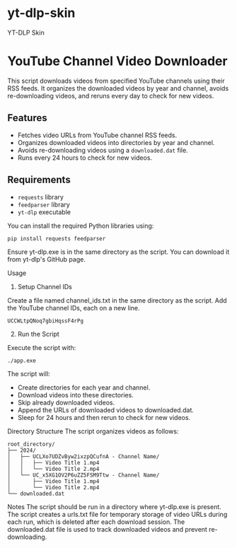 # yt-dlp-skin
YT-DLP Skin

# YouTube Channel Video Downloader

This script downloads videos from specified YouTube channels using their RSS feeds. It organizes the downloaded videos by year and channel, avoids re-downloading videos, and reruns every day to check for new videos.

## Features

- Fetches video URLs from YouTube channel RSS feeds.
- Organizes downloaded videos into directories by year and channel.
- Avoids re-downloading videos using a `downloaded.dat` file.
- Runs every 24 hours to check for new videos.

## Requirements

- `requests` library
- `feedparser` library
- `yt-dlp` executable

You can install the required Python libraries using:
```sh
pip install requests feedparser
```

Ensure yt-dlp.exe is in the same directory as the script. You can download it from yt-dlp's GitHub page.

Usage
1. Setup Channel IDs

Create a file named channel_ids.txt in the same directory as the script. Add the YouTube channel IDs, each on a new line.

```
UCCWLtpQNoq7gbiHqssF4rPg
```

2. Run the Script

Execute the script with:
```
./app.exe
```

The script will:

* Create directories for each year and channel.
* Download videos into these directories.
* Skip already downloaded videos.
* Append the URLs of downloaded videos to downloaded.dat.
* Sleep for 24 hours and then rerun to check for new videos.

Directory Structure
The script organizes videos as follows:

```
root_directory/
├── 2024/
│   ├── UCLXo7UDZvByw2ixzpQCufnA - Channel Name/
│   │   ├── Video Title 1.mp4
│   │   └── Video Title 2.mp4
│   └── UC_x5XG1OV2P6uZZ5FSM9Ttw - Channel Name/
│       ├── Video Title 1.mp4
│       └── Video Title 2.mp4
└── downloaded.dat
```

Notes
The script should be run in a directory where yt-dlp.exe is present.
The script creates a urls.txt file for temporary storage of video URLs during each run, which is deleted after each download session.
The downloaded.dat file is used to track downloaded videos and prevent re-downloading.


